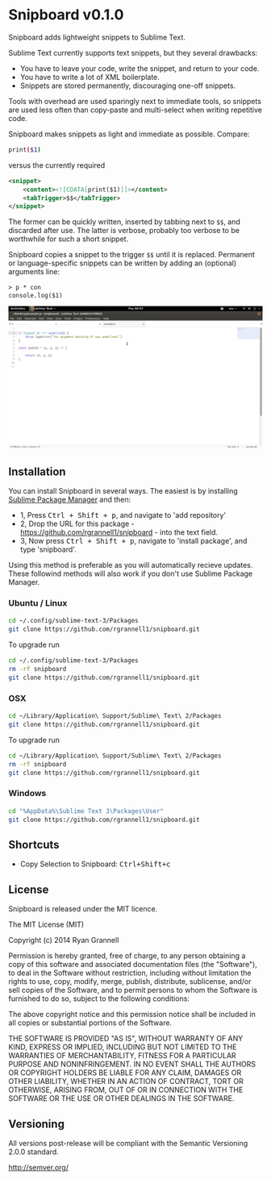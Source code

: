 Snipboard v0.1.0
================

Snipboard adds lightweight snippets to Sublime Text.

Sublime Text currently supports text snippets, but they several drawbacks:

* You have to leave your code, write the snippet, and return to your code.
* You have to write a lot of XML boilerplate.
* Snippets are stored permanently, discouraging one-off snippets.

Tools with overhead are used sparingly next to immediate tools, so snippets are used less often than copy-paste and
multi-select when writing repetitive code.

Snipboard makes snippets as light and immediate as possible. Compare:

```bash
print($1)
```

versus the currently required

```xml
<snippet>
	<content><![CDATA[print($1)]]></content>
	<tabTrigger>$$</tabTrigger>
</snippet>
```

The former can be quickly written, inserted by tabbing next to `$$`, and discarded after use. The latter is verbose,
probably too verbose to be worthwhile for such a short snippet.

Snipboard copies a snippet to the trigger `$$` until it is replaced. Permanent or language-specific snippets can be
written by adding an (optional) arguments line:

```
> p * con
console.log($1)
```

<img src="example.gif"></img>

## Installation

You can install Snipboard in several ways. The easiest is by installing [Sublime Package Manager](https://sublime.wbond.net/installation)
and then:

* 1, Press <kbd>Ctrl + Shift + p</kbd>, and navigate to 'add repository'
* 2, Drop the URL for this package - https://github.com/rgrannell1/snipboard - into the text field.
* 3, Now press <kbd>Ctrl + Shift + p</kbd>, navigate to 'install package', and type 'snipboard'.

Using this method is preferable as you will automatically recieve updates. These
followind methods will also work if you don't use Sublime Package Manager.

### Ubuntu / Linux

```bash
cd ~/.config/sublime-text-3/Packages
git clone https://github.com/rgrannell1/snipboard.git
```

To upgrade run

```bash
cd ~/.config/sublime-text-3/Packages
rm -rf snipboard
git clone https://github.com/rgrannell1/snipboard.git
```

### OSX

```bash
cd ~/Library/Application\ Support/Sublime\ Text\ 2/Packages
git clone https://github.com/rgrannell1/snipboard.git
```

To upgrade run

```bash
cd ~/Library/Application\ Support/Sublime\ Text\ 2/Packages
rm -rf snipboard
git clone https://github.com/rgrannell1/snipboard.git
```

### Windows

```bash
cd "%AppData%\Sublime Text 3\Packages\User"
git clone https://github.com/rgrannell1/snipboard.git
```

## Shortcuts

* Copy Selection to Snipboard: <kbd>Ctrl+Shift+c</kbd>

## License

Snipboard is released under the MIT licence.

The MIT License (MIT)

Copyright (c) 2014 Ryan Grannell

Permission is hereby granted, free of charge, to any person obtaining a copy
of this software and associated documentation files (the "Software"), to deal
in the Software without restriction, including without limitation the rights
to use, copy, modify, merge, publish, distribute, sublicense, and/or sell
copies of the Software, and to permit persons to whom the Software is
furnished to do so, subject to the following conditions:

The above copyright notice and this permission notice shall be included in all
copies or substantial portions of the Software.

THE SOFTWARE IS PROVIDED "AS IS", WITHOUT WARRANTY OF ANY KIND, EXPRESS OR
IMPLIED, INCLUDING BUT NOT LIMITED TO THE WARRANTIES OF MERCHANTABILITY,
FITNESS FOR A PARTICULAR PURPOSE AND NONINFRINGEMENT. IN NO EVENT SHALL THE
AUTHORS OR COPYRIGHT HOLDERS BE LIABLE FOR ANY CLAIM, DAMAGES OR OTHER
LIABILITY, WHETHER IN AN ACTION OF CONTRACT, TORT OR OTHERWISE, ARISING FROM,
OUT OF OR IN CONNECTION WITH THE SOFTWARE OR THE USE OR OTHER DEALINGS IN THE
SOFTWARE.

## Versioning

All versions post-release will be compliant with the Semantic Versioning 2.0.0 standard.

http://semver.org/
